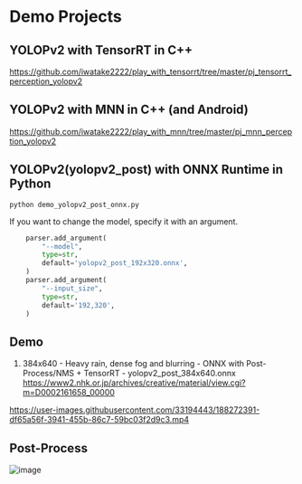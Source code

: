 # Demo Projects

## YOLOPv2 with TensorRT in C++
https://github.com/iwatake2222/play_with_tensorrt/tree/master/pj_tensorrt_perception_yolopv2

## YOLOPv2 with MNN in C++ (and Android)
https://github.com/iwatake2222/play_with_mnn/tree/master/pj_mnn_perception_yolopv2

## YOLOPv2(yolopv2_post) with ONNX Runtime in Python
```
python demo_yolopv2_post_onnx.py
```

If you want to change the model, specify it with an argument.
```python
    parser.add_argument(
        "--model",
        type=str,
        default='yolopv2_post_192x320.onnx',
    )
    parser.add_argument(
        "--input_size",
        type=str,
        default='192,320',
    )
```

## Demo
1. 384x640 - Heavy rain, dense fog and blurring - ONNX with Post-Process/NMS + TensorRT - yolopv2_post_384x640.onnx
    https://www2.nhk.or.jp/archives/creative/material/view.cgi?m=D0002161658_00000

  https://user-images.githubusercontent.com/33194443/188272391-df65a56f-3941-455b-86c7-59bc03f2d9c3.mp4

## Post-Process
![image](https://user-images.githubusercontent.com/33194443/188297642-7e779e50-c04b-4553-ad33-abb2c4ad9000.png)

